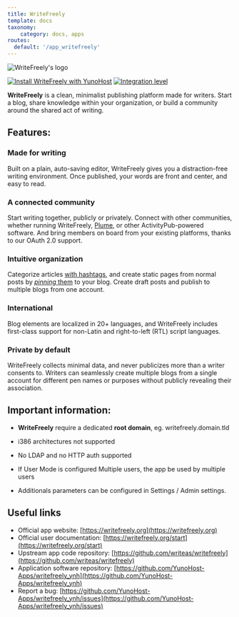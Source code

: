 ```yaml
---
title: WriteFreely
template: docs
taxonomy:
    category: docs, apps
routes:
  default: '/app_writefreely'
---
```


![WriteFreely's logo](image://writefreely-logo.png?height=100)


[![Install WriteFreely with YunoHost](https://install-app.yunohost.org/install-with-yunohost.png)](https://install-app.yunohost.org/?app=writefreely) 
[![Integration level](https://dash.yunohost.org/integration/writefreely.svg)](https://dash.yunohost.org/appci/app/writefreely)

**WriteFreely** is a clean, minimalist publishing platform made for writers. Start a blog, share knowledge within your organization, or build a community around the shared act of writing.

## Features:
### Made for writing

Built on a plain, auto-saving editor, WriteFreely gives you a distraction-free writing environment. Once published, your words are front and center, and easy to read.

### A connected community

Start writing together, publicly or privately. Connect with other communities, whether running WriteFreely, [Plume](https://yunohost.org/en/app_plume), or other ActivityPub-powered software. And bring members on board from your existing platforms, thanks to our OAuth 2.0 support.

### Intuitive organization

Categorize articles [with hashtags](https://writefreely.org/docs/latest/writer/hashtags), and create static pages from normal posts by [_pinning_ them](https://writefreely.org/docs/latest/writer/static) to your blog. Create draft posts and publish to multiple blogs from one account.

### International

Blog elements are localized in 20+ languages, and WriteFreely includes first-class support for non-Latin and right-to-left (RTL) script languages.

### Private by default

WriteFreely collects minimal data, and never publicizes more than a writer consents to. Writers can seamlessly create multiple blogs from a single account for different pen names or purposes without publicly revealing their association.



## Important information:

* **WriteFreely** require a dedicated **root domain**, eg. writefreely.domain.tld
* i386 architectures not supported
* No LDAP and no HTTP auth supported

* If User Mode is configured Multiple users, the app be used by multiple users
* Additionals parameters can be configured in Settings / Admin settings.

## Useful links

* Official app website: [https://writefreely.org](https://writefreely.org)
* Official user documentation: [https://writefreely.org/start](https://writefreely.org/start)
* Upstream app code repository: [https://github.com/writeas/writefreely](https://github.com/writeas/writefreely)
* Application software repository: [https://github.com/YunoHost-Apps/writefreely_ynh](https://github.com/YunoHost-Apps/writefreely_ynh)
* Report a bug: [https://github.com/YunoHost-Apps/writefreely_ynh/issues](https://github.com/YunoHost-Apps/writefreely_ynh/issues)

